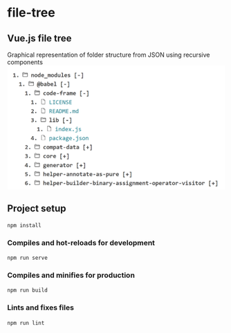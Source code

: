 # file-tree
## Vue.js file tree
Graphical representation of folder structure from JSON using recursive components
![Untitled](readme.png)

## Project setup
```
npm install
```

### Compiles and hot-reloads for development
```
npm run serve
```

### Compiles and minifies for production
```
npm run build
```

### Lints and fixes files
```
npm run lint
```
